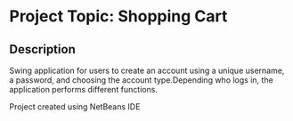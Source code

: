 # Project Topic: Shopping Cart

## Description

Swing application for users to create an account using a unique username, a password, and choosing the account type.Depending who logs in, the application performs different functions.

Project created using NetBeans IDE
